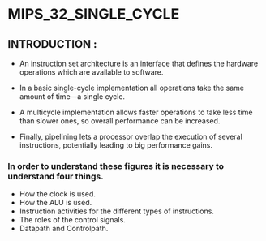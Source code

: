 # MIPS_32_SINGLE_CYCLE

## INTRODUCTION :
- An instruction set architecture is an interface that defines the hardware operations which are available to software.

- In a basic single-cycle implementation all operations take the same amount of time—a single cycle.
- A multicycle implementation allows faster operations to take less time than slower ones, so overall performance can be increased.
- Finally, pipelining lets a processor overlap the execution of several instructions, potentially leading to big performance gains.

### In order to understand these figures it is necessary to understand four things.
- How the clock is used.
- How the ALU is used.
- Instruction activities for the different types of instructions.
- The roles of the control signals.
- Datapath and Controlpath.
